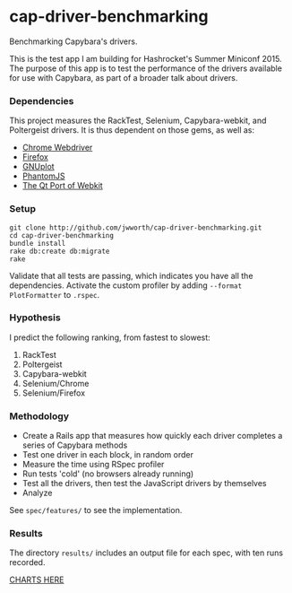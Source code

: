 # cap-driver-benchmarking

Benchmarking Capybara's drivers.

This is the test app I am building for Hashrocket's Summer Miniconf 2015. The purpose of this app is to test the performance of the drivers available for use with Capybara, as part of a broader talk about drivers.

### Dependencies

This project measures the RackTest, Selenium, Capybara-webkit, and Poltergeist drivers. It is thus dependent on those gems, as well as:

* [Chrome Webdriver](https://code.google.com/p/selenium/wiki/ChromeDriver)
* [Firefox](https://www.mozilla.org/en-US/firefox/new/)
* [GNUplot](http://www.gnuplot.info/)
* [PhantomJS](http://phantomjs.org/)
* [The Qt Port of Webkit](http://trac.webkit.org/wiki/QtWebKit)

### Setup

```
git clone http://github.com/jwworth/cap-driver-benchmarking.git
cd cap-driver-benchmarking
bundle install
rake db:create db:migrate
rake
```

Validate that all tests are passing, which indicates you have all the dependencies. Activate the custom profiler by adding `--format PlotFormatter` to `.rspec`.

### Hypothesis

I predict the following ranking, from fastest to slowest:

1. RackTest
2. Poltergeist
3. Capybara-webkit
4. Selenium/Chrome
5. Selenium/Firefox

### Methodology

* Create a Rails app that measures how quickly each driver completes a series of Capybara methods
* Test one driver in each block, in random order
* Measure the time using RSpec profiler
* Run tests 'cold' (no browsers already running)
* Test all the drivers, then test the JavaScript drivers by themselves
* Analyze

See `spec/features/` to see the implementation.

### Results

The directory `results/` includes an output file for each spec, with ten runs recorded.

[CHARTS HERE](#)
